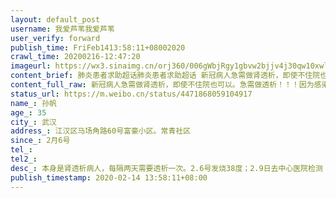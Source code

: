 ```yaml
---
layout: default_post
username: 我爱芦苇我爱芦苇
user_verify: forward
publish_time: FriFeb1413:58:11+08002020
crawl_time: 20200216-12:47:20
imageurl: https://wx3.sinaimg.cn/orj360/006gWbjRgy1gbvw2bjjv4j30qw10xwl8.jpg,https://wx2.sinaimg.cn/orj360/006gWbjRgy1gbvw2bnz3xj30s30z4gru.jpg,https://wx4.sinaimg.cn/orj360/006gWbjRgy1gbvw2bnpf9j30xr0ncn1y.jpg
content_brief: 肺炎患者求助超话肺炎患者求助超话 新冠病人急需做肾透析，即使不住院也可以。急需做透析！！！因为感染，以前的医院不给做透析了，病人已经过期六天没做透析了！【姓名】：孙帆【性别】：男 【年龄】：35【所在城市】：武汉【所在小区、社区】：江汉区马场角路60号  富豪小区。常青社 ...全文
content_full_raw: 新冠病人急需做肾透析，即使不住院也可以。急需做透析！！！因为感染，以前的医院不给做透析了，病人已经过期六天没做透析了！【姓名】：孙帆【性别】：男【年龄】：35【所在城市】：武汉【所在小区、社区】：江汉区马场角路60号富豪小区。常青社区【患病时间】2月6号【联系人以及电话】：孙利惠，●●●【病情描述】本身是肾透析病人，每隔两天需要透析一次。2.6号发烧38度；2.9日去中心医院检测；2.12日检测结果阳性。目前不发烧，但是没有食欲，急需进入能透析的医院做透析。多谢多谢🙏‬
status_url: https://m.weibo.cn/status/4471868059104917
name_: 孙帆
age_: 35
city_: 武汉
address_: 江汉区马场角路60号富豪小区。常青社区
since_: 2月6号
tel_: 
tel2_: 
desc_: 本身是肾透析病人，每隔两天需要透析一次。2.6号发烧38度；2.9日去中心医院检测；2.12日检测结果阳性。目前不发烧，但是没有食欲，急需进入能透析的医院做透析。多谢多谢🙏‬
publish_timestamp: 2020-02-14 13:58:11+08:00
---
```

